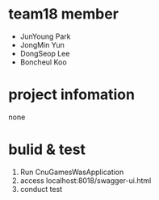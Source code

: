 # team18 member
 - JunYoung Park
 - JongMin Yun
 - DongSeop Lee
 - Boncheul Koo

# project infomation
 none

# bulid & test
 1) Run CnuGamesWasApplication
 2) access localhost:8018/swagger-ui.html
 3) conduct test
